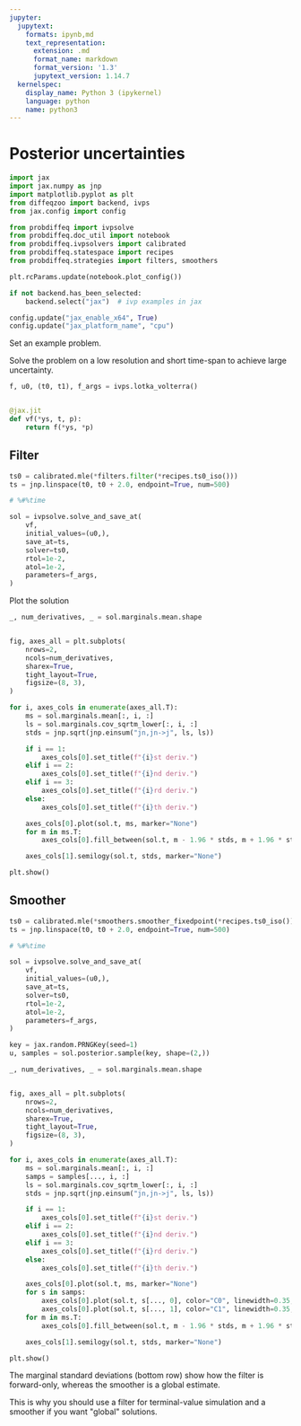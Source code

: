 ```yaml
---
jupyter:
  jupytext:
    formats: ipynb,md
    text_representation:
      extension: .md
      format_name: markdown
      format_version: '1.3'
      jupytext_version: 1.14.7
  kernelspec:
    display_name: Python 3 (ipykernel)
    language: python
    name: python3
---
```


# Posterior uncertainties

```python
import jax
import jax.numpy as jnp
import matplotlib.pyplot as plt
from diffeqzoo import backend, ivps
from jax.config import config

from probdiffeq import ivpsolve
from probdiffeq.doc_util import notebook
from probdiffeq.ivpsolvers import calibrated
from probdiffeq.statespace import recipes
from probdiffeq.strategies import filters, smoothers
```

```python
plt.rcParams.update(notebook.plot_config())

if not backend.has_been_selected:
    backend.select("jax")  # ivp examples in jax

config.update("jax_enable_x64", True)
config.update("jax_platform_name", "cpu")
```

Set an example problem.

Solve the problem on a low resolution and short time-span to achieve large uncertainty.

```python
f, u0, (t0, t1), f_args = ivps.lotka_volterra()


@jax.jit
def vf(*ys, t, p):
    return f(*ys, *p)
```

## Filter

```python
ts0 = calibrated.mle(*filters.filter(*recipes.ts0_iso()))
ts = jnp.linspace(t0, t0 + 2.0, endpoint=True, num=500)
```

```python
# %#%time

sol = ivpsolve.solve_and_save_at(
    vf,
    initial_values=(u0,),
    save_at=ts,
    solver=ts0,
    rtol=1e-2,
    atol=1e-2,
    parameters=f_args,
)
```

Plot the solution

```python
_, num_derivatives, _ = sol.marginals.mean.shape


fig, axes_all = plt.subplots(
    nrows=2,
    ncols=num_derivatives,
    sharex=True,
    tight_layout=True,
    figsize=(8, 3),
)

for i, axes_cols in enumerate(axes_all.T):
    ms = sol.marginals.mean[:, i, :]
    ls = sol.marginals.cov_sqrtm_lower[:, i, :]
    stds = jnp.sqrt(jnp.einsum("jn,jn->j", ls, ls))

    if i == 1:
        axes_cols[0].set_title(f"{i}st deriv.")
    elif i == 2:
        axes_cols[0].set_title(f"{i}nd deriv.")
    elif i == 3:
        axes_cols[0].set_title(f"{i}rd deriv.")
    else:
        axes_cols[0].set_title(f"{i}th deriv.")

    axes_cols[0].plot(sol.t, ms, marker="None")
    for m in ms.T:
        axes_cols[0].fill_between(sol.t, m - 1.96 * stds, m + 1.96 * stds, alpha=0.3)

    axes_cols[1].semilogy(sol.t, stds, marker="None")

plt.show()
```

## Smoother

```python
ts0 = calibrated.mle(*smoothers.smoother_fixedpoint(*recipes.ts0_iso()))
ts = jnp.linspace(t0, t0 + 2.0, endpoint=True, num=500)
```

```python
# %#%time

sol = ivpsolve.solve_and_save_at(
    vf,
    initial_values=(u0,),
    save_at=ts,
    solver=ts0,
    rtol=1e-2,
    atol=1e-2,
    parameters=f_args,
)
```

```python
key = jax.random.PRNGKey(seed=1)
u, samples = sol.posterior.sample(key, shape=(2,))
```

```python
_, num_derivatives, _ = sol.marginals.mean.shape


fig, axes_all = plt.subplots(
    nrows=2,
    ncols=num_derivatives,
    sharex=True,
    tight_layout=True,
    figsize=(8, 3),
)

for i, axes_cols in enumerate(axes_all.T):
    ms = sol.marginals.mean[:, i, :]
    samps = samples[..., i, :]
    ls = sol.marginals.cov_sqrtm_lower[:, i, :]
    stds = jnp.sqrt(jnp.einsum("jn,jn->j", ls, ls))

    if i == 1:
        axes_cols[0].set_title(f"{i}st deriv.")
    elif i == 2:
        axes_cols[0].set_title(f"{i}nd deriv.")
    elif i == 3:
        axes_cols[0].set_title(f"{i}rd deriv.")
    else:
        axes_cols[0].set_title(f"{i}th deriv.")

    axes_cols[0].plot(sol.t, ms, marker="None")
    for s in samps:
        axes_cols[0].plot(sol.t, s[..., 0], color="C0", linewidth=0.35, marker="None")
        axes_cols[0].plot(sol.t, s[..., 1], color="C1", linewidth=0.35, marker="None")
    for m in ms.T:
        axes_cols[0].fill_between(sol.t, m - 1.96 * stds, m + 1.96 * stds, alpha=0.3)

    axes_cols[1].semilogy(sol.t, stds, marker="None")

plt.show()
```

The marginal standard deviations (bottom row) show how the filter is forward-only, whereas the smoother is a global estimate.

This is why you should use a filter for terminal-value simulation and a smoother if you want "global" solutions.
